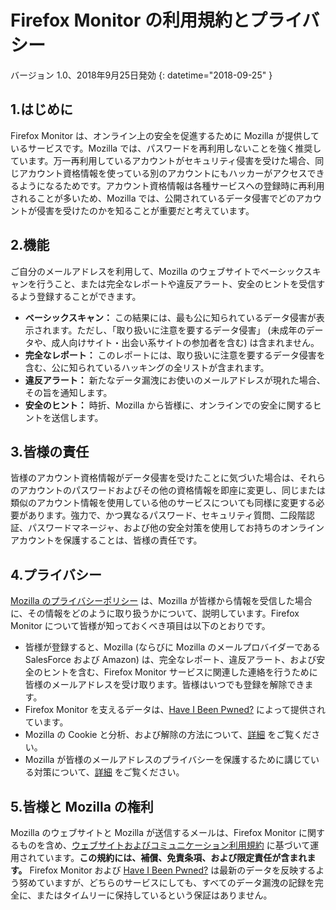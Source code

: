 # Firefox Monitor の利用規約とプライバシー
バージョン 1.0、2018年9月25日発効
{: datetime="2018-09-25" }

## 1.はじめに

Firefox Monitor は、オンライン上の安全を促進するために Mozilla が提供しているサービスです。Mozilla では、パスワードを再利用しないことを強く推奨しています。万一再利用しているアカウントがセキュリティ侵害を受けた場合、同じアカウント資格情報を使っている別のアカウントにもハッカーがアクセスできるようになるためです。アカウント資格情報は各種サービスへの登録時に再利用されることが多いため、Mozilla では、公開されているデータ侵害でどのアカウントが侵害を受けたのかを知ることが重要だと考えています。
 
## 2.機能

ご自分のメールアドレスを利用して、Mozilla のウェブサイトでベーシックスキャンを行うこと、または完全なレポートや違反アラート、安全のヒントを受信するよう登録することができます。 
* **ベーシックスキャン：** この結果には、最も公に知られているデータ侵害が表示されます。ただし、「取り扱いに注意を要するデータ侵害」 (未成年のデータや、成人向けサイト・出会い系サイトの参加者を含む) は含まれません。
* **完全なレポート：** このレポートには、取り扱いに注意を要するデータ侵害を含む、公に知られているハッキングの全リストが含まれます。
* **違反アラート：** 新たなデータ漏洩にお使いのメールアドレスが現れた場合、その旨を通知します。
* **安全のヒント：** 時折、Mozilla から皆様に、オンラインでの安全に関するヒントを送信します。

## 3.皆様の責任 

皆様のアカウント資格情報がデータ侵害を受けたことに気づいた場合は、それらのアカウントのパスワードおよびその他の資格情報を即座に変更し、同じまたは類似のアカウント情報を使用している他のサービスについても同様に変更する必要があります。強力で、かつ異なるパスワード、セキュリティ質問、二段階認証、パスワードマネージャ、および他の安全対策を使用してお持ちのオンラインアカウントを保護することは、皆様の責任です。  

## 4.プライバシー 

[Mozilla のプライバシーポリシー](https://www.mozilla.org/privacy/) は、Mozilla が皆様から情報を受信した場合に、その情報をどのように取り扱うかについて、説明しています。Firefox Monitor について皆様が知っておくべき項目は以下のとおりです。

* 皆様が登録すると、Mozilla (ならびに Mozilla のメールプロバイダーである SalesForce および Amazon) は、完全なレポート、違反アラート、および安全のヒントを含む、Firefox Monitor サービスに関連した連絡を行うために皆様のメールアドレスを受け取ります。皆様はいつでも登録を解除できます。 
* Firefox Monitor を支えるデータは、[Have I Been Pwned?](https://haveibeenpwned.com/) によって提供されています。 
* Mozilla の Cookie と分析、および解除の方法について、[詳細](https://www.mozilla.org/privacy/websites/#cookies) をご覧ください。
* Mozilla が皆様のメールアドレスのプライバシーを保護するために講じている対策について、[詳細](https://blog.mozilla.org/security/2018/06/25/scanning-breached-accounts-k-anonymity/) をご覧ください。 

## 5.皆様と Mozilla の権利

Mozilla のウェブサイトと Mozilla が送信するメールは、Firefox Monitor に関するものを含め、[ウェブサイトおよびコミュニケーション利用規約](https://www.mozilla.org/about/legal/terms/mozilla/) に基づいて運用されています。**この規約には、補償、免責条項、および限定責任が含まれます。** Firefox Monitor および [Have I Been Pwned?](https://haveibeenpwned.com/) は最新のデータを反映するよう努めていますが、どちらのサービスにしても、すべてのデータ漏洩の記録を完全に、またはタイムリーに保持しているという保証はありません。                           
